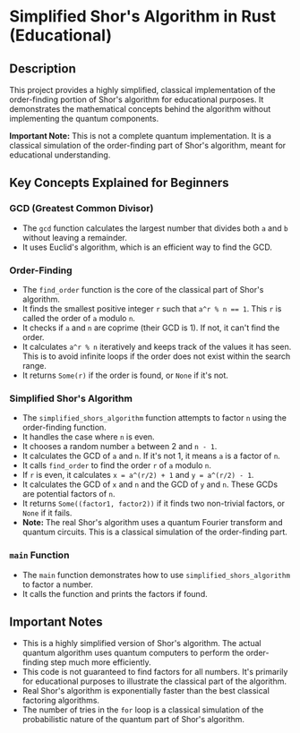 # Simplified Shor's Algorithm in Rust (Educational)

## Description

This project provides a highly simplified, classical implementation of the order-finding portion of Shor's algorithm for educational purposes. It demonstrates the mathematical concepts behind the algorithm without implementing the quantum components.

**Important Note:** This is not a complete quantum implementation. It is a classical simulation of the order-finding part of Shor's algorithm, meant for educational understanding.

## Key Concepts Explained for Beginners

### GCD (Greatest Common Divisor)

* The `gcd` function calculates the largest number that divides both `a` and `b` without leaving a remainder.
* It uses Euclid's algorithm, which is an efficient way to find the GCD.

### Order-Finding

* The `find_order` function is the core of the classical part of Shor's algorithm.
* It finds the smallest positive integer `r` such that `a^r % n == 1`. This `r` is called the order of `a` modulo `n`.
* It checks if `a` and `n` are coprime (their GCD is 1). If not, it can't find the order.
* It calculates `a^r % n` iteratively and keeps track of the values it has seen. This is to avoid infinite loops if the order does not exist within the search range.
* It returns `Some(r)` if the order is found, or `None` if it's not.

### Simplified Shor's Algorithm

* The `simplified_shors_algorithm` function attempts to factor `n` using the order-finding function.
* It handles the case where `n` is even.
* It chooses a random number `a` between 2 and `n - 1`.
* It calculates the GCD of `a` and `n`. If it's not 1, it means `a` is a factor of `n`.
* It calls `find_order` to find the order `r` of `a` modulo `n`.
* If `r` is even, it calculates `x = a^(r/2) + 1` and `y = a^(r/2) - 1`.
* It calculates the GCD of `x` and `n` and the GCD of `y` and `n`. These GCDs are potential factors of `n`.
* It returns `Some((factor1, factor2))` if it finds two non-trivial factors, or `None` if it fails.
* **Note:** The real Shor's algorithm uses a quantum Fourier transform and quantum circuits. This is a classical simulation of the order-finding part.

### `main` Function

* The `main` function demonstrates how to use `simplified_shors_algorithm` to factor a number.
* It calls the function and prints the factors if found.

## Important Notes

* This is a highly simplified version of Shor's algorithm. The actual quantum algorithm uses quantum computers to perform the order-finding step much more efficiently.
* This code is not guaranteed to find factors for all numbers. It's primarily for educational purposes to illustrate the classical part of the algorithm.
* Real Shor's algorithm is exponentially faster than the best classical factoring algorithms.
* The number of tries in the `for` loop is a classical simulation of the probabilistic nature of the quantum part of Shor's algorithm.
